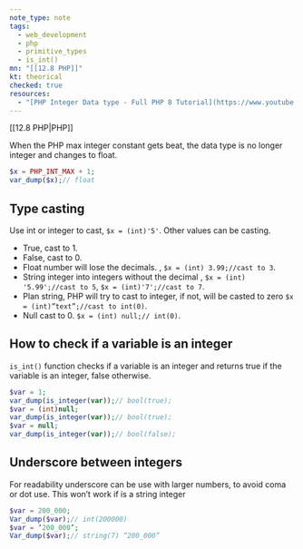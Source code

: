 ```yaml
---
note_type: note
tags:
  - web_development
  - php
  - primitive_types
  - is_int()
mn: "[[12.8 PHP]]"
kt: theorical
checked: true
resources:
  - "[PHP Integer Data type - Full PHP 8 Tutorial](https://www.youtube.com/watch?v=rjEP_GUdg6o&list=PLr3d3QYzkw2xabQRUpcZ_IBk9W50M9pe-&index=7&ab_channel=ProgramWithGio)"
---
```

[[12.8 PHP|PHP]]

When the PHP max integer constant gets beat, the data type is no longer integer and changes to float.

```PHP
$x = PHP_INT_MAX + 1; 
var_dump($x);// float
```
## Type casting
Use int or integer to cast, `$x = (int)'5'`. Other values can be casting.
-	True, cast to 1. 
-	False, cast to 0.
-	Float number will lose the decimals. , `$x = (int) 3.99;//cast to 3`.
-	String integer into integers without the decimal , `$x = (int) '5.99';//cast to 5`, `$x = (int)'7';//cast to 7`.
-	Plan string, PHP will try to cast to integer, if not, will be casted to zero `$x = (int)”text”;//cast to int(0)`. 
-	Null cast to 0. `$x = (int) null;// int(0)`. 
## How to check if a variable is an integer
`is_int()` function checks if a variable is an integer and returns true if the variable is an integer,  false otherwise.  

```PHP
$var = 1;
var_dump(is_integer(var));// bool(true);
$var = (int)null;
var_dump(is_integer(var));// bool(true);
$var = null;
var_dump(is_integer(var));// bool(false);
```
## Underscore between integers
For readability underscore can be use  with larger numbers, to avoid coma or dot use. This won’t work if is a string integer

```PHP
$var = 200_000;
Var_dump($var);// int(200000)
$var = ‘200_000’;
Var_dump($var);// string(7) “200_000”

```

